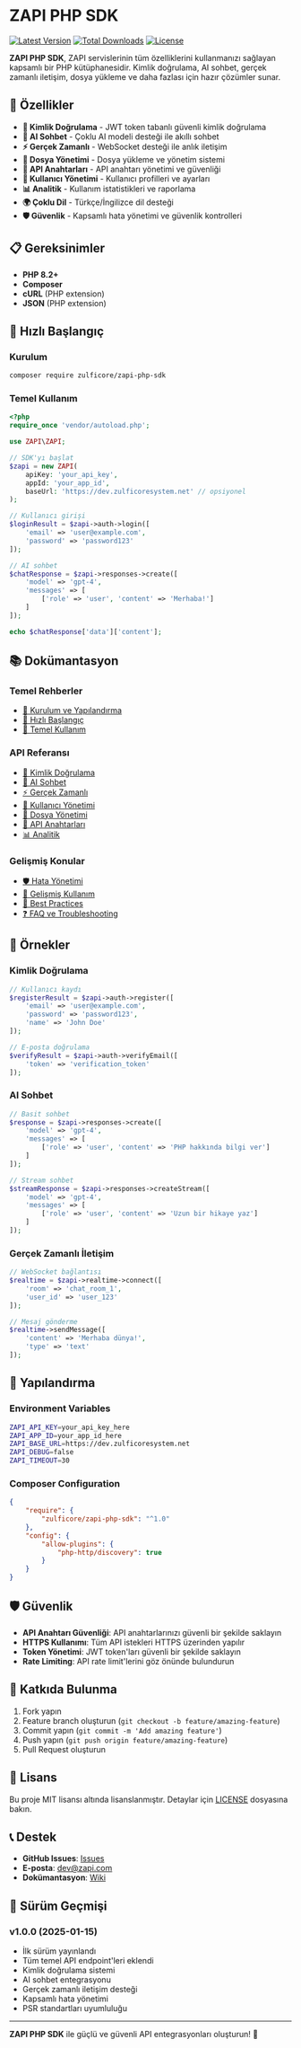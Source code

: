 # ZAPI PHP SDK

[![Latest Version](https://img.shields.io/packagist/v/zulficore/zapi-php-sdk.svg?style=flat-square)](https://packagist.org/packages/zulficore/zapi-php-sdk)
[![Total Downloads](https://img.shields.io/packagist/dt/zulficore/zapi-php-sdk.svg?style=flat-square)](https://packagist.org/packages/zulficore/zapi-php-sdk)
[![License](https://img.shields.io/packagist/l/zulficore/zapi-php-sdk.svg?style=flat-square)](https://packagist.org/packages/zulficore/zapi-php-sdk)

**ZAPI PHP SDK**, ZAPI servislerinin tüm özelliklerini kullanmanızı sağlayan kapsamlı bir PHP kütüphanesidir. Kimlik doğrulama, AI sohbet, gerçek zamanlı iletişim, dosya yükleme ve daha fazlası için hazır çözümler sunar.

## 🚀 Özellikler

- **🔐 Kimlik Doğrulama** - JWT token tabanlı güvenli kimlik doğrulama
- **🤖 AI Sohbet** - Çoklu AI modeli desteği ile akıllı sohbet
- **⚡ Gerçek Zamanlı** - WebSocket desteği ile anlık iletişim
- **📁 Dosya Yönetimi** - Dosya yükleme ve yönetim sistemi
- **🔑 API Anahtarları** - API anahtarı yönetimi ve güvenliği
- **👥 Kullanıcı Yönetimi** - Kullanıcı profilleri ve ayarları
- **📊 Analitik** - Kullanım istatistikleri ve raporlama
- **🌍 Çoklu Dil** - Türkçe/İngilizce dil desteği
- **🛡️ Güvenlik** - Kapsamlı hata yönetimi ve güvenlik kontrolleri

## 📋 Gereksinimler

- **PHP 8.2+**
- **Composer**
- **cURL** (PHP extension)
- **JSON** (PHP extension)

## 🎯 Hızlı Başlangıç

### Kurulum

```bash
composer require zulficore/zapi-php-sdk
```

### Temel Kullanım

```php
<?php
require_once 'vendor/autoload.php';

use ZAPI\ZAPI;

// SDK'yı başlat
$zapi = new ZAPI(
    apiKey: 'your_api_key',
    appId: 'your_app_id',
    baseUrl: 'https://dev.zulficoresystem.net' // opsiyonel
);

// Kullanıcı girişi
$loginResult = $zapi->auth->login([
    'email' => 'user@example.com',
    'password' => 'password123'
]);

// AI sohbet
$chatResponse = $zapi->responses->create([
    'model' => 'gpt-4',
    'messages' => [
        ['role' => 'user', 'content' => 'Merhaba!']
    ]
]);

echo $chatResponse['data']['content'];
```

## 📚 Dokümantasyon

### Temel Rehberler
- [📖 Kurulum ve Yapılandırma](Installation-and-Configuration)
- [🚀 Hızlı Başlangıç](Quick-Start-Guide)
- [🔧 Temel Kullanım](Basic-Usage)

### API Referansı
- [🔐 Kimlik Doğrulama](Authentication-API)
- [🤖 AI Sohbet](AI-Chat-API)
- [⚡ Gerçek Zamanlı](Realtime-API)
- [👥 Kullanıcı Yönetimi](User-Management-API)
- [📁 Dosya Yönetimi](File-Management-API)
- [🔑 API Anahtarları](API-Keys-Management)
- [📊 Analitik](Analytics-API)

### Gelişmiş Konular
- [🛡️ Hata Yönetimi](Error-Handling)
- [🔧 Gelişmiş Kullanım](Advanced-Usage)
- [📝 Best Practices](Best-Practices)
- [❓ FAQ ve Troubleshooting](FAQ-and-Troubleshooting)

## 🎨 Örnekler

### Kimlik Doğrulama
```php
// Kullanıcı kaydı
$registerResult = $zapi->auth->register([
    'email' => 'user@example.com',
    'password' => 'password123',
    'name' => 'John Doe'
]);

// E-posta doğrulama
$verifyResult = $zapi->auth->verifyEmail([
    'token' => 'verification_token'
]);
```

### AI Sohbet
```php
// Basit sohbet
$response = $zapi->responses->create([
    'model' => 'gpt-4',
    'messages' => [
        ['role' => 'user', 'content' => 'PHP hakkında bilgi ver']
    ]
]);

// Stream sohbet
$streamResponse = $zapi->responses->createStream([
    'model' => 'gpt-4',
    'messages' => [
        ['role' => 'user', 'content' => 'Uzun bir hikaye yaz']
    ]
]);
```

### Gerçek Zamanlı İletişim
```php
// WebSocket bağlantısı
$realtime = $zapi->realtime->connect([
    'room' => 'chat_room_1',
    'user_id' => 'user_123'
]);

// Mesaj gönderme
$realtime->sendMessage([
    'content' => 'Merhaba dünya!',
    'type' => 'text'
]);
```

## 🔧 Yapılandırma

### Environment Variables
```bash
ZAPI_API_KEY=your_api_key_here
ZAPI_APP_ID=your_app_id_here
ZAPI_BASE_URL=https://dev.zulficoresystem.net
ZAPI_DEBUG=false
ZAPI_TIMEOUT=30
```

### Composer Configuration
```json
{
    "require": {
        "zulficore/zapi-php-sdk": "^1.0"
    },
    "config": {
        "allow-plugins": {
            "php-http/discovery": true
        }
    }
}
```

## 🛡️ Güvenlik

- **API Anahtarı Güvenliği**: API anahtarlarınızı güvenli bir şekilde saklayın
- **HTTPS Kullanımı**: Tüm API istekleri HTTPS üzerinden yapılır
- **Token Yönetimi**: JWT token'ları güvenli bir şekilde saklayın
- **Rate Limiting**: API rate limit'lerini göz önünde bulundurun

## 🤝 Katkıda Bulunma

1. Fork yapın
2. Feature branch oluşturun (`git checkout -b feature/amazing-feature`)
3. Commit yapın (`git commit -m 'Add amazing feature'`)
4. Push yapın (`git push origin feature/amazing-feature`)
5. Pull Request oluşturun

## 📄 Lisans

Bu proje MIT lisansı altında lisanslanmıştır. Detaylar için [LICENSE](LICENSE) dosyasına bakın.

## 📞 Destek

- **GitHub Issues**: [Issues](https://github.com/Zulficore/zapi-php-sdk/issues)
- **E-posta**: dev@zapi.com
- **Dokümantasyon**: [Wiki](https://github.com/Zulficore/zapi-php-sdk/wiki)

## 🔄 Sürüm Geçmişi

### v1.0.0 (2025-01-15)
- İlk sürüm yayınlandı
- Tüm temel API endpoint'leri eklendi
- Kimlik doğrulama sistemi
- AI sohbet entegrasyonu
- Gerçek zamanlı iletişim desteği
- Kapsamlı hata yönetimi
- PSR standartları uyumluluğu

---

**ZAPI PHP SDK** ile güçlü ve güvenli API entegrasyonları oluşturun! 🚀
